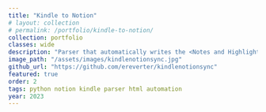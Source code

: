 ```yaml
---
title: "Kindle to Notion"
# layout: collection
# permalink: /portfolio/kindle-to-notion/
collection: portfolio
classes: wide
description: "Parser that automatically writes the <Notes and Highlights> from Kindle exported HTMLs into a Notion page."
image_path: "/assets/images/kindlenotionsync.jpg"
github_url: "https://github.com/ereverter/kindlenotionsync"
featured: true
order: 2
tags: python notion kindle parser html automation
year: 2023
---
```

